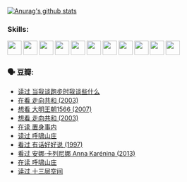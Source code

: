 
[![Anurag's github stats](https://github-readme-stats.vercel.app/api?username=w940853815)](https://github.com/anuraghazra/github-readme-stats)

### Skills:

<code><img height="32" src="https://cdn.jsdelivr.net/npm/simple-icons@v5/icons/python.svg"></code>
<code><img height="32" src="https://cdn.jsdelivr.net/npm/simple-icons@v5/icons/javascript.svg"></code>
<code><img height="32" src="https://cdn.jsdelivr.net/npm/simple-icons@v5/icons/django.svg"></code>
<code><img height="32" src="https://cdn.jsdelivr.net/npm/simple-icons@v5/icons/flask.svg"></code>
<code><img height="32" src="https://cdn.jsdelivr.net/npm/simple-icons@v5/icons/vuetify.svg"></code>
<code><img height="32" src="https://cdn.jsdelivr.net/npm/simple-icons@v5/icons/git.svg"></code>
<code><img height="32" src="https://cdn.jsdelivr.net/npm/simple-icons@v5/icons/docker.svg"></code>
<code><img height="32" src="https://cdn.jsdelivr.net/npm/simple-icons@v5/icons/postgresql.svg"></code>
<code><img height="32" src="https://cdn.jsdelivr.net/npm/simple-icons@v5/icons/elasticsearch.svg"></code>
<code><img height="32" src="https://cdn.jsdelivr.net/npm/simple-icons@v5/icons/macos.svg"></code>
<code><img height="32" src="https://cdn.jsdelivr.net/npm/simple-icons@v5/icons/linux.svg"></code>

### 🗣 豆瓣:

<!-- DOUBAN-ACTIVITIES:START -->
- [读过 当我谈跑步时我谈些什么](https://www.douban.com/people/136069238/status/3715422296/?_i=42069004)
- [在看 走向共和‎ (2003)](https://www.douban.com/people/136069238/status/3711470443/?_i=42069004)
- [想看 大明王朝1566‎ (2007)](https://www.douban.com/people/136069238/status/3710980213/?_i=42069004)
- [想看 走向共和‎ (2003)](https://www.douban.com/people/136069238/status/3710980002/?_i=42069004)
- [在读 置身事内](https://www.douban.com/people/136069238/status/3710472151/?_i=42069004)
- [读过 呼啸山庄](https://www.douban.com/people/136069238/status/3710470617/?_i=42069004)
- [看过 有话好好说‎ (1997)](https://www.douban.com/people/136069238/status/3709833172/?_i=42069004)
- [看过 安娜·卡列尼娜 Anna Karénina‎ (2013)](https://www.douban.com/people/136069238/status/3708942010/?_i=42069004)
- [在读 呼啸山庄](https://www.douban.com/people/136069238/status/3701626992/?_i=42069004)
- [读过 十三层空间](https://www.douban.com/people/136069238/status/3700755247/?_i=42069004)
<!-- DOUBAN-ACTIVITIES:END -->
<!--
**w940853815/w940853815** is a ✨ _special_ ✨ repository because its `README.md` (this file) appears on your GitHub profile.

Here are some ideas to get you started:

- 🔭 I’m currently working on ...
- 🌱 I’m currently learning ...
- 👯 I’m looking to collaborate on ...
- 🤔 I’m looking for help with ...
- 💬 Ask me about ...
- 📫 How to reach me: ...
- 😄 Pronouns: ...
- ⚡ Fun fact: ...
-->
